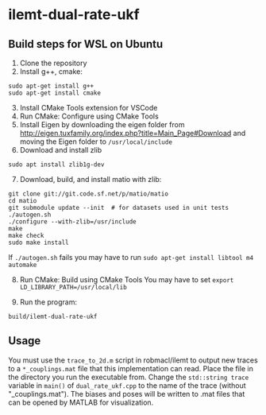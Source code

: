 # ilemt-dual-rate-ukf

## Build steps for WSL on Ubuntu
1. Clone the repository
2. Install g++, cmake:
```
sudo apt-get install g++
sudo apt-get install cmake
```
3. Install CMake Tools extension for VSCode
4. Run CMake: Configure using CMake Tools
5. Install Eigen by downloading the eigen folder from http://eigen.tuxfamily.org/index.php?title=Main_Page#Download and moving the Eigen folder to `/usr/local/include`
6. Download and install zlib 
```
sudo apt install zlib1g-dev
```
7. Download, build, and install matio with zlib:
```
git clone git://git.code.sf.net/p/matio/matio
cd matio
git submodule update --init  # for datasets used in unit tests
./autogen.sh
./configure --with-zlib=/usr/include
make
make check
sudo make install
```
If `./autogen.sh` fails you may have to run `sudo apt-get install libtool m4 automake`

8. Run CMake: Build using CMake Tools
You may have to set `export LD_LIBRARY_PATH=/usr/local/lib`

9. Run the program:
```
build/ilemt-dual-rate-ukf
```

## Usage
You must use the `trace_to_2d.m` script in robmacl/ilemt to output new traces to a `*_couplings.mat` file that this implementation can read. Place the file in the directory you run the executable from. Change the `std::string trace` variable in `main()` of `dual_rate_ukf.cpp` to the name of the trace (without "_couplings.mat"). The biases and poses will be written to .mat files that can be opened by MATLAB for visualization.
